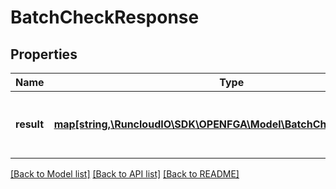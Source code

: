 # BatchCheckResponse

## Properties
Name | Type | Description | Notes
------------ | ------------- | ------------- | -------------
**result** | [**map[string,\RuncloudIO\SDK\OPENFGA\Model\BatchCheckSingleResult]**](BatchCheckSingleResult.md) | map keys are the correlation_id values from the BatchCheckItems in the request | [optional] 

[[Back to Model list]](../../README.md#documentation-for-models) [[Back to API list]](../../README.md#documentation-for-api-endpoints) [[Back to README]](../../README.md)

